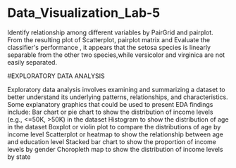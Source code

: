 # Data_Visualization_Lab-5 

Identify relationship among different variables by PairGrid and pairplot.
From the resulting plot of Scatterplot, pairplot matrix and Evaluate the classifier's performance , it appears that the setosa species is linearly separable from the other two species,while versicolor and virginica are not easily separated.

#EXPLORATORY DATA ANALYSIS


Exploratory data analysis involves examining and summarizing a dataset to better understand its underlying patterns, relationships, and characteristics.
Some explanatory graphics that could be used to present EDA findings include: Bar chart or pie chart to show the distribution of income levels (e.g., <=50K, >50K) in the dataset
Histogram to show the distribution of age in the dataset
Boxplot or violin plot to compare the distributions of age by income level
Scatterplot or heatmap to show the relationship between age and education level
Stacked bar chart to show the proportion of income levels by gender
Choropleth map to show the distribution of income levels by state
